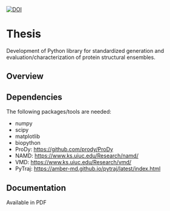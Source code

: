 [![DOI](https://zenodo.org/badge/467915693.svg)](https://zenodo.org/badge/latestdoi/467915693)

# Thesis
Development of Python library for standardized generation and evaluation/characterization of protein structural ensembles.

## Overview

## Dependencies
The following packages/tools are needed:
- numpy
- scipy
- matplotlib
- biopython
- ProDy: https://github.com/prody/ProDy 
- NAMD: https://www.ks.uiuc.edu/Research/namd/
- VMD: https://www.ks.uiuc.edu/Research/vmd/
- PyTraj: https://amber-md.github.io/pytraj/latest/index.html
## Documentation
  Available in PDF
